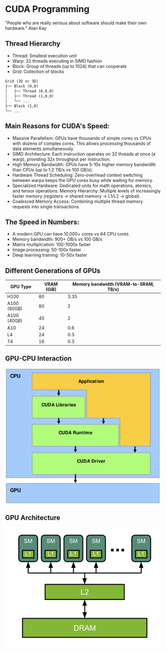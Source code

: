 # CUDA Programming 
"People who are really serious about software should make their own hardware." Alan Kay

## Thread Hierarchy

* Thread: Smallest execution unit
* Warp: 32 threads executing in SIMD fashion
* Block: Group of threads (up to 1024) that can cooperate
* Grid: Collection of blocks
  
```
Grid (2D or 3D)
├── Block (0,0)
│   ├── Thread (0,0,0)
│   ├── Thread (1,0,0)
│   └── ...
├── Block (1,0)
└── ...
```

## Main Reasons for CUDA's Speed:

* Massive Parallelism: GPUs have thousands of simple cores vs CPUs with dozens of complex cores. This allows processing thousands of data elements simultaneously.
* SIMD Architecture: Each instruction operates on 32 threads at once (a warp), providing 32x throughput per instruction.
* High Memory Bandwidth: GPUs have 5-10x higher memory bandwidth than CPUs (up to 1.2 TB/s vs 100 GB/s).
* Hardware Thread Scheduling: Zero-overhead context switching between warps keeps the GPU cores busy while waiting for memory.
* Specialized Hardware: Dedicated units for math operations, atomics, and tensor operations.
Memory Hierarchy: Multiple levels of increasingly faster memory (registers → shared memory → L1/L2 → global).
* Coalesced Memory Access: Combining multiple thread memory requests into single transactions.

## The Speed in Numbers:

* A modern GPU can have 10,000+ cores vs 64 CPU cores
* Memory bandwidth: 900+ GB/s vs 100 GB/s
* Matrix multiplication: 100-1000x faster
* Image processing: 50-100x faster
* Deep learning training: 10-50x faster

## Different Generations of GPUs

| GPU Type      | VRAM (GiB) | Memory bandwidth (VRAM-to-SRAM, TB/s) |
|---------------|------------|---------------------------------------|
| H100          | 80         | 3.35                                  |
| A100 (80GB)   | 80         | 2                                     |
| A100 (40GB)   | 40         | 2                                     |
| A10           | 24         | 0.6                                   |
| L4            | 24         | 0.3                                   |
| T4            | 16         | 0.3                                   |

## GPU-CPU Interaction

![cpu_gpu_interaction](assets/images/cpu_gpu_interaction.jpg)

## GPU Architecture
![cpu_gpu_interaction](assets/images/gpu_architecture.jpg)
